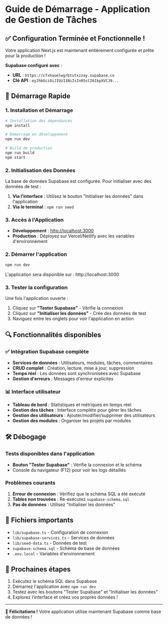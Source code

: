 # Guide de Démarrage - Application de Gestion de Tâches

## ✅ Configuration Terminée et Fonctionnelle !

Votre application Next.js est maintenant entièrement configurée et prête pour la production !

**Supabase configuré avec** :
- **URL** : `https://cfxhauelwgrbtutxzzay.supabase.co`
- **Clé API** : `eyJhbGciOiJIUzI1NiIsInR5cCI6IkpXVCJ9...`

## 🚀 Démarrage Rapide

### 1. Installation et Démarrage

```bash
# Installation des dépendances
npm install

# Démarrage en développement
npm run dev

# Build de production
npm run build
npm start
```

### 2. Initialisation des Données

La base de données Supabase est configurée. Pour initialiser avec des données de test :

1. **Via l'interface** : Utilisez le bouton "Initialiser les données" dans l'application
2. **Via le terminal** : `npm run seed`

### 3. Accès à l'Application

- **Développement** : [http://localhost:3000](http://localhost:3000)
- **Production** : Déployez sur Vercel/Netlify avec les variables d'environnement

### 2. Démarrer l'application

```bash
npm run dev
```

L'application sera disponible sur : http://localhost:3000

### 3. Tester la configuration

Une fois l'application ouverte :

1. Cliquez sur **"Tester Supabase"** - Vérifie la connexion
2. Cliquez sur **"Initialiser les données"** - Crée des données de test
3. Naviguez entre les onglets pour voir l'application en action

## 🔍 Fonctionnalités disponibles

### ✅ Intégration Supabase complète

- **Services de données** : Utilisateurs, modules, tâches, commentaires
- **CRUD complet** : Création, lecture, mise à jour, suppression
- **Temps réel** : Les données sont synchronisées avec Supabase
- **Gestion d'erreurs** : Messages d'erreur explicites

### 📊 Interface utilisateur

- **Tableau de bord** : Statistiques et métriques en temps réel
- **Gestion des tâches** : Interface complète pour gérer les tâches
- **Gestion des utilisateurs** : Ajouter/modifier/supprimer des utilisateurs
- **Gestion des modules** : Organiser les projets par modules

## 🛠️ Débogage

### Tests disponibles dans l'application

- **Bouton "Tester Supabase"** : Vérifie la connexion et le schéma
- Console du navigateur (F12) pour voir les logs détaillés

### Problèmes courants

1. **Erreur de connexion** : Vérifiez que le schéma SQL a été exécuté
2. **Tables non trouvées** : Re-exécutez `supabase-schema.sql`
3. **Pas de données** : Utilisez "Initialiser les données"

## 📁 Fichiers importants

- `lib/supabase.ts` - Configuration de connexion
- `lib/supabase-services.ts` - Services de données
- `lib/seed-data.ts` - Données de test
- `supabase-schema.sql` - Schéma de base de données
- `.env.local` - Variables d'environnement

## 🎯 Prochaines étapes

1. Exécutez le schéma SQL dans Supabase
2. Démarrez l'application avec `npm run dev`
3. Testez avec les boutons "Tester Supabase" et "Initialiser les données"
4. Explorez l'interface et créez vos propres données !

---

🎉 **Félicitations !** Votre application utilise maintenant Supabase comme base de données !
